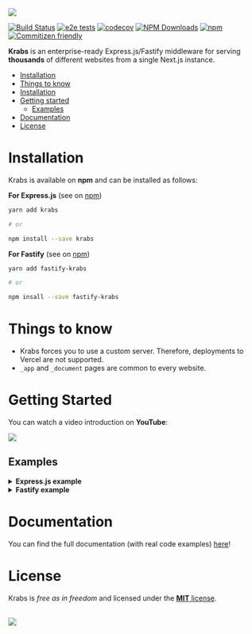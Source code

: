 <img src="/misc/krabs-cover.png" />

[![Build Status](https://github.com/micheleriva/krabs/actions/workflows/coverage.yml/badge.svg)](https://github.com/micheleriva/krabs/actions/workflows/coverage.yml)
[![e2e tests](https://github.com/micheleriva/krabs/actions/workflows/e2e.yml/badge.svg)](https://github.com/micheleriva/krabs/actions/workflows/e2e.yml)
[![codecov](https://codecov.io/gh/micheleriva/krabs/branch/main/graph/badge.svg?token=s46QYu6uUJ)](https://codecov.io/gh/micheleriva/krabs)
[![NPM Downloads](https://img.shields.io/npm/dt/krabs)](https://www.npmjs.com/package/krabs)
[![npm](https://img.shields.io/npm/v/krabs?color=blue&logo=npm)](https://www.npmjs.com/package/krabs)
[![Commitizen friendly](https://img.shields.io/badge/commitizen-friendly-brightgreen.svg)](http://commitizen.github.io/cz-cli/)

**Krabs** is an enterprise-ready Express.js/Fastify middleware for serving **thousands** of different websites from a single Next.js instance.

- [Installation](#installation)
- [Things to know](#things-to-know)
- [Installation](#installation)
- [Getting started](#getting-started)
  - [Examples](#examples)
- [Documentation](#documentation)
- [License](#license)

# Installation

Krabs is available on **npm** and can be installed as follows:

**For Express.js** (see on [npm](https://www.npmjs.com/package/krabs))

```bash
yarn add krabs

# or

npm install --save krabs
```

**For Fastify** (see on [npm](https://www.npmjs.com/package/fastify-krabs))

```bash
yarn add fastify-krabs

# or

npm insall --save fastify-krabs
```

# Things to know

- Krabs forces you to use a custom server. Therefore, deployments to Vercel are not supported.
- `_app` and `_document` pages are common to every website.

# Getting Started

You can watch a video introduction on **YouTube**:

<a href="https://www.youtube.com/watch?v=71NRAnT4G4Q" target="_blank">
  <img src="/misc/krabs-yt-intro.png" />
</a>

## Examples

<details>
  <summary><b>Express.js example</b></summary>

Let's say that we want to support two different websites with just one Next.js instance, and serve them using just one Express.js server.
Write the following configuration inside a `.krabs.js` or `.krabs.config.js` file inside of the root of your project:

```js
module.exports = {
  tenants: [
    {
      name: 'website-1',
      domains: [
        {
          development: /dev\.[a-z]*\.local\.website-1\.com/, // Regex supported!
          staging: 'stage.website-1.com',
          production: 'website-1.com',
        },
      ],
    },
    {
      name: 'website-2',
      domains: [
        {
          development: 'local.website-2.com',
          staging: 'stage.website-2.com',
          production: /[\w|\d|-|_]+\.website-2.com/, // Regex supported!
        },
      ],
    },
  ],
};
```

Create an `index.js` file and fill it with the following content:

```js
const express = require('express');
const next = require('next');
const krabs = require('krabs').default;
const dev = process.env.NODE_ENV !== 'production';
const app = next({ dev });

async function main() {
  try {
    await app.prepare();

    const handle = app.getRequestHandler();
    const server = express();

    server
      .get('*', (req, res) => krabs(req, res, handle, app))
      .listen(3000, () => console.log('server ready'));
  } catch (err) {
    console.log(err.stack);
  }
}

main();
```

Inside our `.krabs.js` file, we configured two tenants with two different `name` properties: `website-1` and `website-2`.
So now let's create two new folders inside of the Next.js' default `pages/` directory:

```txt
pages/
  - _app.js
  - website-1
  - website-2
```

Feel free to add any page you want inside both of these folders, as they will be treated as they were the default Next.js' `pages/` folder.
Let's add the following content to `pages/website-1/about.js`:

```jsx
function About() {
  return <div> About website 1 </div>;
}

export default About;
```

and the following code to `pages/website-2/about.js`:

```jsx
function About() {
  return <div> This is website 2 </div>;
}

export default About;
```

Map `local.website-1.com` and `local.website-2.com` in your hosts file, then boot the server by typing:

```bash
node index.js
```

going to http://dev.pizza.local.website-1.com/about and http://local.website-2.com/about, you will see the components above rendered by the same Next.js instance!

</details>

<details>
  <summary><b>Fastify example</b></summary>

Let's say that we want to support two different websites with just one Next.js instance, and serve them using just one Express.js server.
Write the following configuration inside a `.krabs.js` or `.krabs.config.js` file inside of the root of your project:

```js
module.exports = {
  tenants: [
    {
      name: 'website-1',
      domains: [
        {
          development: /dev\.[a-z]*\.local\.website-1\.com/, // Regex supported!
          staging: 'stage.website-1.com',
          production: 'website-1.com',
        },
      ],
    },
    {
      name: 'website-2',
      domains: [
        {
          development: 'local.website-2.com',
          staging: 'stage.website-2.com',
          production: /[\w|\d|-|_]+\.website-2.com/, // Regex supported!
        },
      ],
    },
  ],
};
```

Create an `index.js` file and fill it with the following content:

```js
const fastify = require('fastify')({ trustProxy: true });
const next = require('next');
const krabs = require('../dist/fastify-krabs').default;

const dev = process.env.NODE_ENV !== 'production';
const app = next({ dev });

async function main() {
  try {
    await app.prepare();
    const handle = app.getRequestHandler();

    fastify
      .get('*', (request, reply) => krabs(request, reply, handle, app))
      .listen(3000, () => console.log('server ready'));
  } catch (err) {
    console.log(err.stack);
  }
}

main();
```

Inside our `.krabs.js` file, we configured two tenants with two different `name` properties: `website-1` and `website-2`.
So now let's create two new folders inside of the Next.js' default `pages/` directory:

```txt
pages/
  - _app.js
  - website-1
  - website-2
```

Feel free to add any page you want inside both of these folders, as they will be treated as they were the default Next.js' `pages/` folder.
Let's add the following content to `pages/website-1/about.js`:

```jsx
function About() {
  return <div> About website 1 </div>;
}

export default About;
```

and the following code to `pages/website-2/about.js`:

```jsx
function About() {
  return <div> This is website 2 </div>;
}

export default About;
```

Map `local.website-1.com` and `local.website-2.com` in your hosts file, then boot the server by typing:

```bash
node index.js
```

going to http://dev.pizza.local.website-1.com/about and http://local.website-2.com/about, you will see the components above rendered by the same Next.js instance!

</details>

# Documentation

You can find the full documentation (with real code examples) [here](https://micheleriva.github.io/krabs/)!

# License

Krabs is _free as in freedom_ and licensed under the [**MIT** license](/LICENSE.md).

<br />

<img src="/misc/krabs-bottom.png" />
